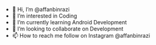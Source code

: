 - 👋 Hi, I’m @affanbinrazi
- 👀 I’m interested in Coding
- 🌱 I’m currently learning Android Development
- 💞️ I’m looking to collaborate on Development
- 📫 How to reach me follow on Instagram @affanbinrazi

<!---
affanbinrazi/affanbinrazi is a ✨ special ✨ repository because its `README.md` (this file) appears on your GitHub profile.
You can click the Preview link to take a look at your changes.
--->
